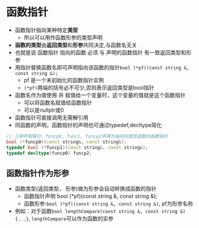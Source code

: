 #  函数指针

- 函数指针指向某种特定**类型**
  - 所以可以用作函数形参的类型声明
- **函数的类型**由**返回类型**和**形参**共同决定,与函数名无关
- 也就是说 函数指针 指向的函数  必须 与 声明的函数指针  有一致返回类型和形参
- 用指针替换函数名即可声明指向该函数的指针`bool (*pf)(const string &, const string &);`
  - pf 是一个未初始化的函数指针实例
  - `(*pf)`两端的括号必不可少,否则表示返回类型是bool指针
- 函数名作为值使用 并 赋值给一个变量时，这个变量的值就是这个函数指针
  - 可以将函数名赋值给函数指针
  - 可以是nullptr或0
- 函数指针可直接调用无需解引用
- 同函数的声明，函数指针的声明也可通过typedef,decltype简化

```c++
// 三种声明等价，funcp0, func1, funcp2声明为指向同类型函数的函数指针
bool (*funcp0)(const string&, const string&);
typedef bool (*funcp1)(const string&, const string&);
typedef decltype(funcp0) funcp2;
```

## 函数指针作为形参

- 函数类型(返回类型， 形参)做为形参会自动转换成函数的指针
  - 函数指针声明`bool (*pf)(const string &, const string &);
  - 函数形参:`bool (*pf)(const string &, const string &)`, pf为形参名称
- 例如：对于函数`bool lengthCompare(const string &, const string &) {...}`, `lengthCompare`可以作为函数的实参